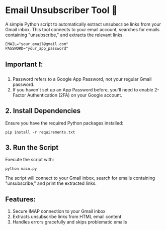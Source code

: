 # Email Unsubscriber Tool 📧

A simple Python script to automatically extract unsubscribe links from your Gmail inbox. This tool connects to your email account, searches for emails containing "unsubscribe," and extracts the relevant links.
```
EMAIL="your_email@gmail.com"
PASSWORD="your_app_password"
```
## Important ❗:
1. Password refers to a Google App Password, not your regular Gmail password.
2. If you haven't set up an App Password before, you'll need to enable 2-Factor Authentication (2FA) on your Google account.

## 2. Install Dependencies
Ensure you have the required Python packages installed:
```
pip install -r requirements.txt
```
## 3. Run the Script
Execute the script with:
```
python main.py
```
The script will connect to your Gmail inbox, search for emails containing "unsubscribe," and print the extracted links.

## Features:
1. Secure IMAP connection to your Gmail inbox
2. Extracts unsubscribe links from HTML email content
3. Handles errors gracefully and skips problematic emails
